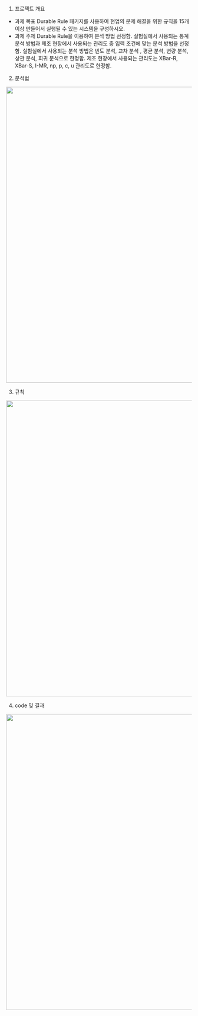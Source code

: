 1. 프로젝트 개요
  - 과제 목표
    Durable Rule 패키지를 사용하여 현업의 문제 해결을 위한 규칙을 15개 이상 만들어서 실행될 수 있는 시스템을 구성하시오. 
  - 과제 주제
    Durable Rule을 이용하여 분석 방법 선정함.
    실험실에서  사용되는 통계 분석 방법과 제조 현장에서  사용되는 관리도 중 입력 조건에 맞는 분석 방법을 선정함.
    실험실에서 사용되는 분석 방법은 빈도 분석, 교차 분석 , 평균 분석, 변량 분석, 상관 분석, 회귀 분석으로 한정함.
    제조 현장에서 사용되는 관리도는 XBar-R,  XBar-S, I-MR, np, p, c, u 관리도로 한정함.
    
2. 분석법

<img src="https://user-images.githubusercontent.com/77335485/201522658-042d5bcc-bcba-4a3b-b39d-7998d2171231.png" width="800"> 

3. 규칙

<img src="https://user-images.githubusercontent.com/77335485/201522768-2c743163-8cd2-467b-b1de-18536c2caae8.png" width="800"> 

4. code 및 결과

<img src="https://user-images.githubusercontent.com/77335485/201522928-4a9e35e8-631d-43ba-b96f-667abbbd8537.png" width="800"> 

